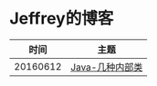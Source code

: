 # Jeffrey的博客

| 时间 | 主题 
| ------------- | ----------- 
| 20160612 | [Java-几种内部类](https://github.com/jeffrey1995/MyBlog/issues/2) 
